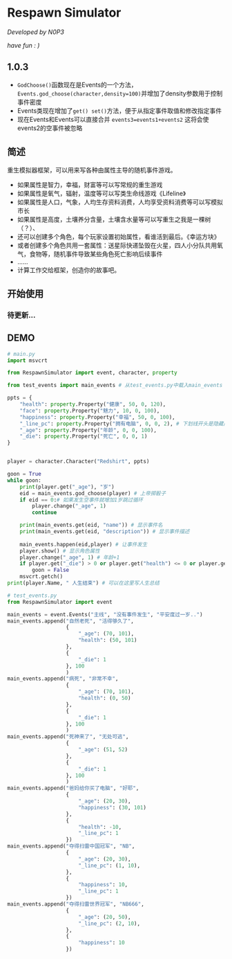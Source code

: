 # Respawn Simulator

*Developed by N0P3*

*have fun : )*

## 1.0.3

- `GodChoose()`函数现在是Events的一个方法，`Events.god_choose(character,density=100)`并增加了density参数用于控制事件密度
- Events类现在增加了`get() set()`方法，便于从指定事件取值和修改指定事件
- 现在Events和Events可以直接合并 `events3=events1+events2` 这将会使events2的空事件被忽略

## 简述

重生模拟器框架，可以用来写各种由属性主导的随机事件游戏。

- 如果属性是智力，幸福，财富等可以写常规的重生游戏
- 如果属性是氧气，辐射，温度等可以写类生命线游戏《Lifeline》
- 如果属性是人口，气象，人均生存资料消费，人均享受资料消费等可以写模拟市长
- 如果属性是高度，土壤养分含量，土壤含水量等可以写重生之我是一棵树（？）、
- 还可以创建多个角色，每个玩家设置初始属性，看谁活到最后。《幸运方块》
- 或者创建多个角色共用一套属性：送星际快递坠毁在火星，四人小分队共用氧气，食物等，随机事件导致某些角色死亡影响后续事件
- ......
- 计算工作交给框架，创造你的故事吧。

## 开始使用

### 待更新...

## DEMO

```python
# main.py
import msvcrt

from RespawnSimulator import event, character, property

from test_events import main_events # 从test_events.py中载入main_events (你也可以从表格或是数据库中读入)

ppts = {
    "health": property.Property("健康", 50, 0, 120),
    "face": property.Property("魅力", 10, 0, 100),
    "happiness": property.Property("幸福", 50, 0, 100),
    "_line_pc": property.Property("拥有电脑", 0, 0, 2), # 下划线开头是隐藏属性 此处_line_pc充当一个开关
    "_age": property.Property("年龄", 0, 0, 100), 
    "_die": property.Property("死亡", 0, 0, 1)
}


player = character.Character("Redshirt", ppts)

goon = True
while goon:
    print(player.get("_age"), "岁")
    eid = main_events.god_choose(player) # 上帝掷骰子
    if eid == 0:# 如果发生空事件就增加1岁跳过循环
        player.change("_age", 1)
        continue

    print(main_events.get(eid, "name")) # 显示事件名
    print(main_events.get(eid, "description")) # 显示事件描述
    
    main_events.happen(eid,player) # 让事件发生
    player.show() # 显示角色属性
    player.change("_age", 1) # 年龄+1
    if player.get("_die") > 0 or player.get("health") <= 0 or player.get("_age") >= 100:
        goon = False
    msvcrt.getch()
print(player.Name, " 人生结束") # 可以在这里写人生总结
```

```python
# test_events.py
from RespawnSimulator import event

main_events = event.Events("主线", "没有事件发生", "平安度过一岁..")
main_events.append("自然老死", "活得够久了",
                   {
                       "_age": (70, 101),
                       "health": (50, 101)
                   },
                   {
                       "_die": 1
                   }, 100
                   )
main_events.append("病死", "非常不幸",
                   {
                       "_age": (70, 101),
                       "health": (0, 50)
                   },
                   {
                       "_die": 1
                   }, 100
                   )
main_events.append("死神来了", "无处可逃",
                   {
                       "_age": (51, 52)
                   },
                   {
                       "_die": 1
                   }, 100
                   )
main_events.append("爸妈给你买了电脑", "好耶",
                   {
                       "_age": (20, 30),
                       "happiness": (30, 101)
                   },
                   {
                       "health": -10,
                       "_line_pc": 1
                   })
main_events.append("夺得扫雷中国冠军", "NB",
                   {
                       "_age": (20, 30),
                       "_line_pc": (1, 10),
                   },
                   {
                       "happiness": 10,
                       "_line_pc": 1
                   })
main_events.append("夺得扫雷世界冠军", "NB666",
                   {
                       "_age": (20, 50),
                       "_line_pc": (2, 10),
                   },
                   {
                       "happiness": 10
                   })
```

